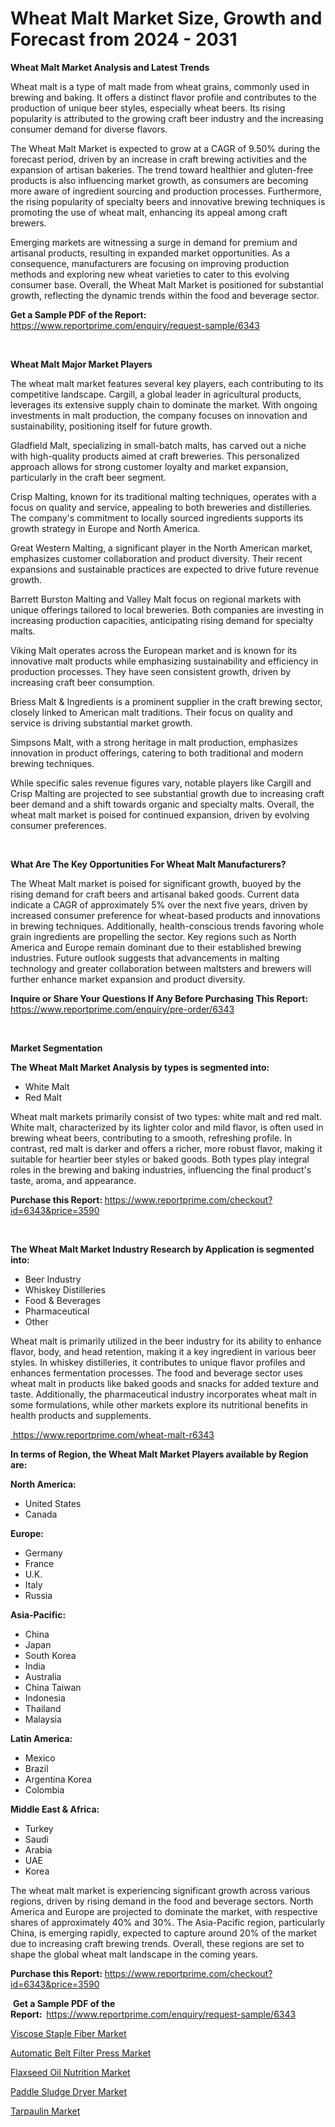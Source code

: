 <p><h1>Wheat Malt Market Size, Growth and Forecast from 2024 - 2031</h1></p><p><strong>Wheat Malt Market Analysis and Latest Trends</strong></p>
<p><p>Wheat malt is a type of malt made from wheat grains, commonly used in brewing and baking. It offers a distinct flavor profile and contributes to the production of unique beer styles, especially wheat beers. Its rising popularity is attributed to the growing craft beer industry and the increasing consumer demand for diverse flavors.</p><p>The Wheat Malt Market is expected to grow at a CAGR of 9.50% during the forecast period, driven by an increase in craft brewing activities and the expansion of artisan bakeries. The trend toward healthier and gluten-free products is also influencing market growth, as consumers are becoming more aware of ingredient sourcing and production processes. Furthermore, the rising popularity of specialty beers and innovative brewing techniques is promoting the use of wheat malt, enhancing its appeal among craft brewers.</p><p>Emerging markets are witnessing a surge in demand for premium and artisanal products, resulting in expanded market opportunities. As a consequence, manufacturers are focusing on improving production methods and exploring new wheat varieties to cater to this evolving consumer base. Overall, the Wheat Malt Market is positioned for substantial growth, reflecting the dynamic trends within the food and beverage sector.</p></p>
<p><strong>Get a Sample PDF of the Report:&nbsp;</strong> <a href="https://www.reportprime.com/enquiry/request-sample/6343?utm_campaign=1550&utm_medium=2&utm_source=Github&utm_content=ia&utm_term=28102024&utm_id=wheat-malt">https://www.reportprime.com/enquiry/request-sample/6343</a></p>
<p>&nbsp;</p>
<p><strong>Wheat Malt Major Market Players</strong></p>
<p><p>The wheat malt market features several key players, each contributing to its competitive landscape. Cargill, a global leader in agricultural products, leverages its extensive supply chain to dominate the market. With ongoing investments in malt production, the company focuses on innovation and sustainability, positioning itself for future growth.</p><p>Gladfield Malt, specializing in small-batch malts, has carved out a niche with high-quality products aimed at craft breweries. This personalized approach allows for strong customer loyalty and market expansion, particularly in the craft beer segment.</p><p>Crisp Malting, known for its traditional malting techniques, operates with a focus on quality and service, appealing to both breweries and distilleries. The company's commitment to locally sourced ingredients supports its growth strategy in Europe and North America.</p><p>Great Western Malting, a significant player in the North American market, emphasizes customer collaboration and product diversity. Their recent expansions and sustainable practices are expected to drive future revenue growth.</p><p>Barrett Burston Malting and Valley Malt focus on regional markets with unique offerings tailored to local breweries. Both companies are investing in increasing production capacities, anticipating rising demand for specialty malts.</p><p>Viking Malt operates across the European market and is known for its innovative malt products while emphasizing sustainability and efficiency in production processes. They have seen consistent growth, driven by increasing craft beer consumption.</p><p>Briess Malt & Ingredients is a prominent supplier in the craft brewing sector, closely linked to American malt traditions. Their focus on quality and service is driving substantial market growth.</p><p>Simpsons Malt, with a strong heritage in malt production, emphasizes innovation in product offerings, catering to both traditional and modern brewing techniques.</p><p>While specific sales revenue figures vary, notable players like Cargill and Crisp Malting are projected to see substantial growth due to increasing craft beer demand and a shift towards organic and specialty malts. Overall, the wheat malt market is poised for continued expansion, driven by evolving consumer preferences.</p></p>
<p>&nbsp;</p>
<p><strong>What Are The Key Opportunities For Wheat Malt Manufacturers?</strong></p>
<p><p>The Wheat Malt market is poised for significant growth, buoyed by the rising demand for craft beers and artisanal baked goods. Current data indicate a CAGR of approximately 5% over the next five years, driven by increased consumer preference for wheat-based products and innovations in brewing techniques. Additionally, health-conscious trends favoring whole grain ingredients are propelling the sector. Key regions such as North America and Europe remain dominant due to their established brewing industries. Future outlook suggests that advancements in malting technology and greater collaboration between maltsters and brewers will further enhance market expansion and product diversity.</p></p>
<p><strong>Inquire or Share Your Questions If Any Before Purchasing This Report:</strong> <a href="https://www.reportprime.com/enquiry/pre-order/6343?utm_campaign=1550&utm_medium=2&utm_source=Github&utm_content=ia&utm_term=28102024&utm_id=wheat-malt">https://www.reportprime.com/enquiry/pre-order/6343</a></p>
<p>&nbsp;</p>
<p><strong>Market Segmentation</strong></p>
<p><strong>The Wheat Malt Market Analysis by types is segmented into:</strong></p>
<p><ul><li>White Malt</li><li>Red Malt</li></ul></p>
<p><p>Wheat malt markets primarily consist of two types: white malt and red malt. White malt, characterized by its lighter color and mild flavor, is often used in brewing wheat beers, contributing to a smooth, refreshing profile. In contrast, red malt is darker and offers a richer, more robust flavor, making it suitable for heartier beer styles or baked goods. Both types play integral roles in the brewing and baking industries, influencing the final product's taste, aroma, and appearance.</p></p>
<p><strong>Purchase this Report:&nbsp;</strong><a href="https://www.reportprime.com/checkout?id=6343&price=3590&utm_campaign=1550&utm_medium=2&utm_source=Github&utm_content=ia&utm_term=28102024&utm_id=wheat-malt">https://www.reportprime.com/checkout?id=6343&price=3590</a></p>
<p>&nbsp;</p>
<p><strong>The Wheat Malt Market Industry Research by Application is segmented into:</strong></p>
<p><ul><li>Beer Industry</li><li>Whiskey Distilleries</li><li>Food & Beverages</li><li>Pharmaceutical</li><li>Other</li></ul></p>
<p><p>Wheat malt is primarily utilized in the beer industry for its ability to enhance flavor, body, and head retention, making it a key ingredient in various beer styles. In whiskey distilleries, it contributes to unique flavor profiles and enhances fermentation processes. The food and beverage sector uses wheat malt in products like baked goods and snacks for added texture and taste. Additionally, the pharmaceutical industry incorporates wheat malt in some formulations, while other markets explore its nutritional benefits in health products and supplements.</p></p>
<p><a href="https://www.reportprime.com/wheat-malt-r6343?utm_campaign=1550&utm_medium=2&utm_source=Github&utm_content=ia&utm_term=28102024&utm_id=wheat-malt">&nbsp;https://www.reportprime.com/wheat-malt-r6343</a></p>
<p><strong>In terms of Region, the Wheat Malt Market Players available by Region are:</strong></p>
<p>
    <p> <strong> North America: </strong>
        <ul>
            <li>United States</li>
            <li>Canada</li>
        </ul>
        </p> 
    <p> <strong> Europe: </strong>
        <ul>
            <li>Germany</li>
            <li>France</li>
            <li>U.K.</li>
            <li>Italy</li>
            <li>Russia</li>
        </ul>
        </p> 
    <p> <strong> Asia-Pacific: </strong>
        <ul>
            <li>China</li>
            <li>Japan</li>
            <li>South Korea</li>
            <li>India</li>
            <li>Australia</li>
            <li>China Taiwan</li>
            <li>Indonesia</li>
            <li>Thailand</li>
            <li>Malaysia</li>
        </ul>
        </p> 
    <p> <strong> Latin America: </strong>
        <ul>
            <li>Mexico</li>
            <li>Brazil</li>
            <li>Argentina Korea</li>
            <li>Colombia</li>
        </ul>
        </p> 
    <p> <strong> Middle East & Africa: </strong>
        <ul>
            <li>Turkey</li>
            <li>Saudi</li>
            <li>Arabia</li>
            <li>UAE</li>
            <li>Korea</li>
        </ul>
    </p>
    </p>
<p><p>The wheat malt market is experiencing significant growth across various regions, driven by rising demand in the food and beverage sectors. North America and Europe are projected to dominate the market, with respective shares of approximately 40% and 30%. The Asia-Pacific region, particularly China, is emerging rapidly, expected to capture around 20% of the market due to increasing craft brewing trends. Overall, these regions are set to shape the global wheat malt landscape in the coming years.</p></p>
<p><strong>Purchase this Report: </strong><a href="https://www.reportprime.com/checkout?id=6343&price=3590&utm_campaign=1550&utm_medium=2&utm_source=Github&utm_content=ia&utm_term=28102024&utm_id=wheat-malt">https://www.reportprime.com/checkout?id=6343&price=3590</a></p>
<p>&nbsp;<strong>Get a Sample PDF of the Report:&nbsp;&nbsp;</strong><a href="https://www.reportprime.com/enquiry/request-sample/6343?utm_campaign=1550&utm_medium=2&utm_source=Github&utm_content=ia&utm_term=28102024&utm_id=wheat-malt">https://www.reportprime.com/enquiry/request-sample/6343</a></p>
<p><strong></strong></p>
<p><p><a href="https://www.linkedin.com/pulse/global-viscose-staple-fiber-market-opportunities-forecast-oct5e?utm_campaign=1550&utm_medium=2&utm_source=Github&utm_content=ia&utm_term=28102024&utm_id=wheat-malt">Viscose Staple Fiber Market</a></p><p><a href="https://issuu.com/reportprime-2/docs/automatic-belt-filter-press-market-_cbd90d38da2aac?utm_campaign=1550&utm_medium=2&utm_source=Github&utm_content=ia&utm_term=28102024&utm_id=wheat-malt">Automatic Belt Filter Press Market</a></p><p><a href="https://github.com/ChiragRp1/Market-Research-Report-List-6/blob/main/flaxseed-oil-nutrition-market.md?utm_campaign=1550&utm_medium=2&utm_source=Github&utm_content=ia&utm_term=28102024&utm_id=wheat-malt">Flaxseed Oil Nutrition Market</a></p><p><a href="https://issuu.com/reportprime-2/docs/paddle-sludge-dryer-market-size-203_c199b548ada4ca?utm_campaign=1550&utm_medium=2&utm_source=Github&utm_content=ia&utm_term=28102024&utm_id=wheat-malt">Paddle Sludge Dryer Market</a></p><p><a href="https://www.linkedin.com/pulse/market-forecasting-change-global-tarpaulin-dynamics-future-ndb7e?utm_campaign=1550&utm_medium=2&utm_source=Github&utm_content=ia&utm_term=28102024&utm_id=wheat-malt">Tarpaulin Market</a></p></p>